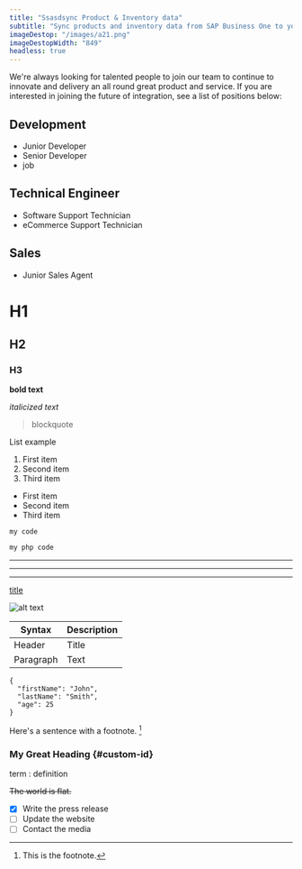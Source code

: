 ```yaml
---
title: "Ssasdsync Product & Inventory data"
subtitle: "Sync products and inventory data from SAP Business One to your sales channel"
imageDestop: "/images/a21.png"
imageDestopWidth: "849"
headless: true
---
```


We're always looking for talented people to join our team to continue to innovate and delivery an all round great product and service.
If you are interested in joining the future of integration, see a list of positions below:

## Development
- Junior Developer
- Senior Developer
- job

## Technical Engineer
- Software Support Technician
- eCommerce Support Technician

## Sales
- Junior Sales Agent



# H1
## H2
### H3

**bold text**

*italicized text*

> blockquote

List example
1. First item
2. Second item
3. Third item

- First item
- Second item
- Third item

`my code`

```php
my php code
```
---
---
---

[title](https://www.example.com)

![alt text](image.jpg)

| Syntax | Description |
| ----------- | ----------- |
| Header | Title |
| Paragraph | Text |

```
{
  "firstName": "John",
  "lastName": "Smith",
  "age": 25
}
```

Here's a sentence with a footnote. [^1]

[^1]: This is the footnote.

### My Great Heading {#custom-id}

term
: definition

~~The world is flat.~~

- [x] Write the press release
- [ ] Update the website
- [ ] Contact the media
